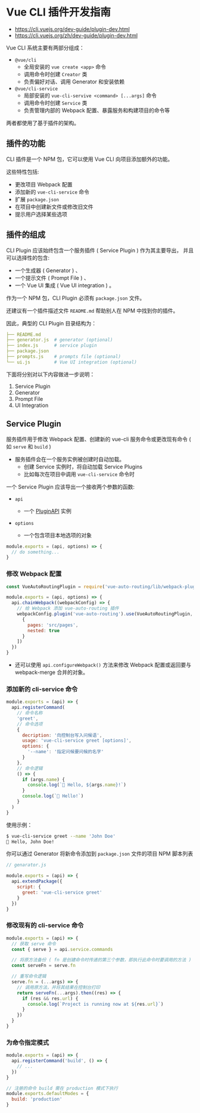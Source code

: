 # Vue CLI 插件开发指南

- <https://cli.vuejs.org/dev-guide/plugin-dev.html>
- <https://cli.vuejs.org/zh/dev-guide/plugin-dev.html>

Vue CLI 系统主要有两部分组成：

- `@vue/cli`
  - 全局安装的 `vue create <app>` 命令
  - 调用命令时创建 `Creator` 类
  - 负责偏好对话、调用 Generator 和安装依赖
- `@vue/cli-service`
  - 局部安装的 `vue-cli-servive <command> [...args]` 命令
  - 调用命令时创建 `Service` 类
  - 负责管理内部的 Webpack 配置、暴露服务和构建项目的命令等

两者都使用了基于插件的架构。

## 插件的功能

CLI 插件是一个 NPM 包，它可以使用 Vue CLI 向项目添加额外的功能。

这些特性包括:

- 更改项目 Webpack 配置
- 添加新的 `vue-cli-service` 命令
- 扩展 `package.json`
- 在项目中创建新文件或修改旧文件
- 提示用户选择某些选项

## 插件的组成

CLI Plugin 应该始终包含一个服务插件 ( Service Plugin ) 作为其主要导出，
并且可以选择性的包含:

- 一个生成器 ( Generator ) 、
- 一个提示文件 ( Prompt File ) 、
- 一个 Vue UI 集成 ( Vue UI integration ) 。

作为一个 NPM 包，CLI Plugin 必须有 `package.json` 文件。

还建议有一个插件描述文件 `README.md` 帮助别人在 NPM 中找到你的插件。

因此，典型的 CLI Plugin 目录结构为：

```yaml
├── README.md
├── generator.js  # generator (optional)
├── index.js      # service plugin
├── package.json
├── prompts.js    # prompts file (optional)
└── ui.js         # Vue UI integration (optional)
```

下面将分别对以下内容做进一步说明：

1. Service Plugin
2. Generator
3. Prompt File
4. UI Integration

## Service Plugin

服务插件用于修改 Webpack 配置、创建新的 vue-cli 服务命令或更改现有命令 ( 如 `serve` 和 `build` )

- 服务插件会在一个服务实例被创建时自动加载。
  - 创建 Service 实例时，将自动加载 Service Plugins
  - 比如每次在项目中调用 `vue-cli-service` 命令时

一个 Service Plugin 应该导出一个接收两个参数的函数:

- `api`

  - 一个 [PluginAPI](https://cli.vuejs.org/dev-guide/plugin-api.html) 实例

- `options`
  - 一个包含项目本地选项的对象

```js
module.exports = (api, options) => {
  // do something...
}
```

### 修改 Webpack 配置

```js
const VueAutoRoutingPlugin = require('vue-auto-routing/lib/webpack-plugin')

module.exports = (api, options) => {
  api.chainWebpack((webpackConfig) => {
    // 给 Webpack 添加 vue-auto-routing 插件
    webpackConfig.plugin('vue-auto-routing').use(VueAutoRoutingPlugin, [
      {
        pages: 'src/pages',
        nested: true
      }
    ])
  })
}
```

- 还可以使用 `api.configureWebpack()` 方法来修改 Webpack 配置或返回要与 webpack-merge 合并的对象。

### 添加新的 cli-service 命令

```js
module.exports = (api) => {
  api.registerCommand(
    // 命令名称
    'greet',
    // 命令选项
    {
      decription: '向控制台写入问候语',
      usage: 'vue-cli-service greet [options]',
      options: {
        '--name': '指定问候要问候的名字'
      }
    },
    // 命令逻辑
    () => {
      if (args.name) {
        console.log(`👋 Hello, ${args.name}!`)
      }
      console.log(`👋 Hello!`)
    }
  )
}
```

使用示例：

```sh
$ vue-cli-service greet --name 'John Doe'
👋 Hello, John Doe!
```

你可以通过 Generator 将新命令添加到 `package.json` 文件的项目 NPM 脚本列表

```js
// genarator.js

module.exports = (api) => {
  api.extendPackage({
    script: {
      greet: 'vue-cli-service greet'
    }
  })
}
```

### 修改现有的 cli-service 命令

```js
module.exports = (api) => {
  // 获取 serve 命令
  const { serve } = api.service.commands

  // 将原方法备份 ( fn 是创建命令时传递的第三个参数，即执行此命令时要调用的方法 )
  const serveFn = serve.fn

  // 重写命令逻辑
  serve.fn = (...args) => {
    // 调用原方法，并将其结果在控制台打印
    return serveFn(...args).then((res) => {
      if (res && res.url) {
        console.log(`Project is running now at ${res.url}`)
      }
    })
  }
}
```

### 为命令指定模式

```js
module.exports = (api) => {
  api.registerCommand('build', () => {
    // ...
  })
}

// 注册的命令 build 需在 production 模式下执行
module.exports.defaultModes = {
  build: 'production'
}
```
